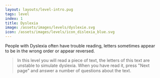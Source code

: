 ```yaml
---
layout: layouts/level-intro.pug
tags: level
index: 1
title: Dyslexia
image: /assets/images/levels/dyslexie.svg
icon: /assets/images/levels/icon_dislexia_blue.svg
---
```


People with Dyslexia often have trouble reading, letters sometimes appear to be in the wrong order or appear reversed.

> In this level you will read a piece of text, the letters of this text are unstable to simulate dyslexia. When you have read it, press "Next page" and answer a number of questions about the text. 